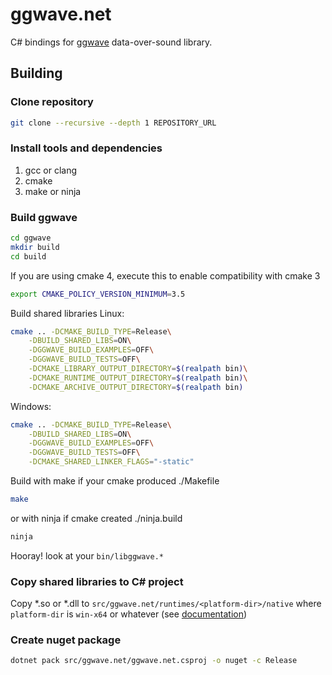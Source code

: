 # ggwave.net
C# bindings for [ggwave](https://github.com/ggerganov/ggwave) data-over-sound library.


## Building
### Clone repository 
```sh
git clone --recursive --depth 1 REPOSITORY_URL
```

### Install tools and dependencies
1. gcc or clang
2. cmake
3. make or ninja


### Build ggwave
```sh
cd ggwave
mkdir build
cd build
```
If you are using cmake 4, execute this to enable compatibility with cmake 3
```sh
export CMAKE_POLICY_VERSION_MINIMUM=3.5
```

Build shared libraries
Linux:
```sh
cmake .. -DCMAKE_BUILD_TYPE=Release\
    -DBUILD_SHARED_LIBS=ON\
    -DGGWAVE_BUILD_EXAMPLES=OFF\
    -DGGWAVE_BUILD_TESTS=OFF\
    -DCMAKE_LIBRARY_OUTPUT_DIRECTORY=$(realpath bin)\
    -DCMAKE_RUNTIME_OUTPUT_DIRECTORY=$(realpath bin)\
    -DCMAKE_ARCHIVE_OUTPUT_DIRECTORY=$(realpath bin)
```

Windows:
```sh
cmake .. -DCMAKE_BUILD_TYPE=Release\
    -DBUILD_SHARED_LIBS=ON\
    -DGGWAVE_BUILD_EXAMPLES=OFF\
    -DGGWAVE_BUILD_TESTS=OFF\
    -DCMAKE_SHARED_LINKER_FLAGS="-static"
```

Build with make if your cmake produced ./Makefile
```sh
make
```

or with ninja if cmake created ./ninja.build
```sh
ninja
```

Hooray! look at your `bin/libggwave.*`

### Copy shared libraries to C# project
Copy *.so or *.dll to `src/ggwave.net/runtimes/<platform-dir>/native` where `platform-dir` is `win-x64` or whatever (see [documentation](https://learn.microsoft.com/en-us/dotnet/core/rid-catalog#known-rids))


### Create nuget package
```sh
dotnet pack src/ggwave.net/ggwave.net.csproj -o nuget -c Release
```
